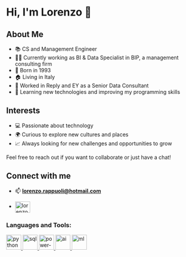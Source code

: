 # Hi, I'm Lorenzo 👋

## About Me
- 📚 CS and Management Engineer
- 🧑‍💻 Currently working as BI & Data Specialist in BIP, a management consulting firm
- 🎂 Born in 1993
- 🏠 Living in Italy
- 🚀 Worked in Reply and EY as a Senior Data Consultant
- 🌱 Learning new technologies and improving my programming skills

## Interests
- 💻 Passionate about technology
- 🌍 Curious to explore new cultures and places
- 📈 Always looking for new challenges and opportunities to grow

Feel free to reach out if you want to collaborate or just have a chat!


## Connect with me

- 📫  **lorenzo.rappuoli@hotmail.com**
    
- <a href="https://www.linkedin.com/in/lorenzo-rappuoli-4a0a75b7/" target="blank"><img align="center" src="https://raw.githubusercontent.com/rahuldkjain/github-profile-readme-generator/master/src/images/icons/Social/linked-in-alt.svg" alt="lorenzo-rappuoli-4a0a75b7/" height="30" width="40" /></a>
</p>

<h3 align="left">Languages and Tools:</h3>
<p align="left"> 
    <a href="https://www.python.org/" target="_blank" rel="noreferrer"> <img src="https://www.vectorlogo.zone/logos/python/python-vertical.svg" alt="python" width="40" height="40"/> </a> 
    <a href="https://en.wikipedia.org/wiki/SQL" target="_blank" rel="noreferrer"> <img src="https://www.svgrepo.com/show/331760/sql-database-generic.svg" alt="sql" width="40" height="40"/> </a>
    <a href="https://powerbi.microsoft.com/" target="_blank" rel="noreferrer"> <img src="https://upload.wikimedia.org/wikipedia/commons/c/cf/New_Power_BI_Logo.svg" alt="power-bi" width="40" height="40"/> </a>
    <a href="https://en.wikipedia.org/wiki/Artificial_intelligence" target="_blank" rel="noreferrer"> <img src="https://www.svgrepo.com/show/204445/artificial-intelligence.svg" alt="ai" width="40" height="40"/> </a>
    <a href="https://en.wikipedia.org/wiki/Machine_learning" target="_blank" rel="noreferrer"> <img src="https://www.svgrepo.com/show/374013/machine-learning.svg" alt="ml" width="40" height="40"/> </a>
</p>
